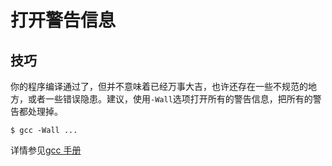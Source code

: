 # 打开警告信息

## 技巧

你的程序编译通过了，但并不意味着已经万事大吉，也许还存在一些不规范的地方，或者一些错误隐患。建议，使用`-Wall`选项打开所有的警告信息，把所有的警告都处理掉。

    $ gcc -Wall ...

详情参见[gcc 手册](https://gcc.gnu.org/onlinedocs/gcc/Preprocessor-Options.html#Preprocessor-Options)
